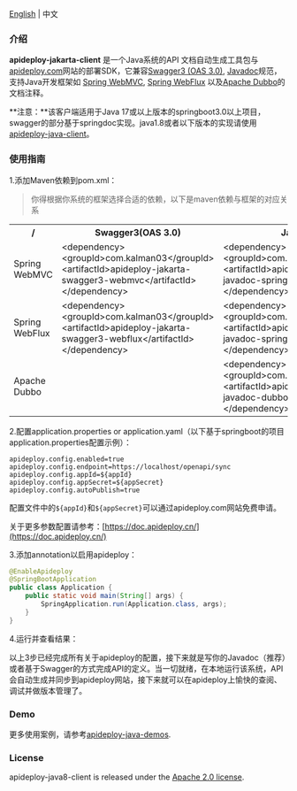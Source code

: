 [English](README.md) | 中文

### 介绍

**apideploy-jakarta-client** 是一个Java系统的API 文档自动生成工具包与[apideploy.com](https://www.apideploy.com)网站的部署SDK，它兼容[Swagger3 (OAS 3.0)](https://swagger.io/specification/v3/), [Javadoc](https://zh.wikipedia.org/wiki/Javadoc)规范，支持Java开发框架如 [Spring WebMVC](https://docs.spring.io/spring-framework/reference/web/webmvc.html), [Spring WebFlux](https://docs.spring.io/spring-framework/reference/web/webflux.html) 以及[Apache Dubbo](https://cn.dubbo.apache.org/zh-cn/)的文档注释。

**注意：**该客户端适用于Java 17或以上版本的springboot3.0以上项目，swagger的部分基于springdoc实现。java1.8或者以下版本的实现请使用[apideploy-java-client](https://github.com/apideploy-team/apideploy-java-client)。

### 使用指南

1.添加Maven依赖到pom.xml：

> 你得根据你系统的框架选择合适的依赖，以下是maven依赖与框架的对应关系

<table style="overflow-x: auto;width: 100%;border-collapse;">
    <tr>
        <th>/</th>
        <th>Swagger3(OAS 3.0)</th>
        <th>Javadoc</th>
    </tr>
    <tr>
        <td>Spring WebMVC</td>
        <td>&lt;dependency&gt; &lt;groupId&gt;com.kalman03&lt;/groupId&gt; &lt;artifactId&gt;apideploy-jakarta-swagger3-webmvc&lt;/artifactId&gt; &lt;/dependency&gt;</td>
        <td>&lt;dependency&gt; &lt;groupId&gt;com.kalman03&lt;/groupId&gt; &lt;artifactId&gt;apideploy-jakarta-javadoc-springweb&lt;/artifactId&gt; &lt;/dependency&gt;</td>
    </tr>
    <tr>
        <td>Spring WebFlux</td>
        <td>&lt;dependency&gt; &lt;groupId&gt;com.kalman03&lt;/groupId&gt; &lt;artifactId&gt;apideploy-jakarta-swagger3-webflux&lt;/artifactId&gt; &lt;/dependency&gt;</td>
        <td>&lt;dependency&gt; &lt;groupId&gt;com.kalman03&lt;/groupId&gt; &lt;artifactId&gt;apideploy-jakarta-javadoc-springweb&lt;/artifactId&gt; &lt;/dependency&gt;</td>
    </tr>
    <tr>
        <td>Apache Dubbo</td>
        <td></td>
        <td>&lt;dependency&gt; &lt;groupId&gt;com.kalman03&lt;/groupId&gt; &lt;artifactId&gt;apideploy-jakarta-javadoc-dubbo&lt;/artifactId&gt; &lt;/dependency&gt;</td>
    </tr>
</table>



2.配置application.properties or application.yaml（以下基于springboot的项目application.properties配置示例）：

```properties
apideploy.config.enabled=true
apideploy.config.endpoint=https://localhost/openapi/sync
apideploy.config.appId=${appId}
apideploy.config.appSecret=${appSecret}
apideploy.config.autoPublish=true
```

配置文件中的`${appId}`和`${appSecret}`可以通过apideploy.com网站免费申请。

关于更多参数配置请参考：[https://doc.apideploy.cn/](https://doc.apideploy.cn/)

3.添加annotation以启用apideploy：

```java
@EnableApideploy
@SpringBootApplication
public class Application {
    public static void main(String[] args) {
        SpringApplication.run(Application.class, args);
    }
}
```

4.运行并查看结果：

以上3步已经完成所有关于apideploy的配置，接下来就是写你的Javadoc（推荐）或者基于Swagger的方式完成API的定义。当一切就绪，在本地运行该系统，API会自动生成并同步到apideploy网站，接下来就可以在apideploy上愉快的查阅、调试并做版本管理了。

### Demo

更多使用案例，请参考[apideploy-java-demos](https://github.com/apideploy-team/apideploy-java-demos).

### License

apideploy-java8-client is released under the [Apache 2.0 license](http://www.apache.org/licenses/LICENSE-2.0).

